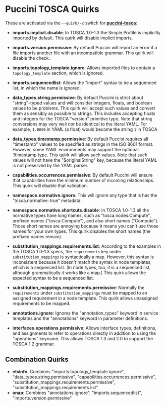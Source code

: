 Puccini TOSCA Quirks
====================

These are activated via the `--quirk/-x` switch for
[**puccini-tosca**](../../puccini-tosca/):

* **imports.implicit.disable**: In TOSCA 1.0-1.3 the Simple Profile is implicitly imported by
  default. This quirk will disable implicit imports.

* **imports.version.permissive**: By default Puccini will report an error if a file imports
  another file with an incompatible grammar. This quirk will disable the check.

* **imports.topology_template.ignore**: Allows imported files to contain a `topology_template`
  section, which is ignored.

* **imports.sequencedlist**: Allows the "import" syntax to be a sequenced list, in which the
  name is ignored.

* **data_types.string.permissive**: By default Puccini is strict about "string"-typed values
  and will consider integers, floats, and boolean values to be problems. This quirk will accept
  such values and convert them as sensibly as possible to strings. This includes accepting floats
  and integers for the TOSCA "version" primitive type. Note that string conversions may very well
  *not* be identical to the literal YAML. For example, `1.0000` in YAML (a float) would become
  the string `1` in TOSCA.

* **data_types.timestamp.permissive**: By default Puccini requires all "timestamp" values to be
  specified as strings in the ISO 8601 format. However, some YAML environments may support the
  optional !!timestamp type. This quirk will allow such values. Note that such values will not have
  the "$originalString" key, because the literal YAML is not preserved by the YAML parser.

* **capabilities.occurrences.permissive**: By default Puccini will ensure that capabilities have
  the minimum number of incoming relationships. This quirk will disable that validation.

* **namespace.normative.ignore**: This will ignore any type that is has the
  "tosca.normative: true" metadata.

* **namespace.normative.shortcuts.disable**: In TOSCA 1.0-1.3 all the normative types have long
  names, such as "tosca.nodes.Compute", prefixed names ("tosca:Compute"), and also short names
  ("Compute"). Those short names are annoying because it means you can't use those names for your
  own types. This quirk disables the short names (the prefixed names remain).

* **substitution_mappings.requirements.list**: According to the examples in the TOSCA 1.0-1.3 specs,
  the `requirements` key under `substitution_mappings` is syntactically a map. However, this syntax
  is inconsistent because it doesn't match the syntax in node templates, which is a sequenced list.
  (In node types, too, it is a sequenced list, although grammatically it works like a map.) This
  quirk allows the expected syntax to be a sequenced list.

* **substitution_mappings.requirements.permissive**: Normally the `requirements` under
  `substitution_mappings` must be mapped to an assigned requirement in a node template. This quirk
  allows unassigned requirements to be mapped.

* **annotations.ignore**: Ignores the "annotation_types" keyword in service templates and the
  "annotations" keyword in parameter definitions.

* **interfaces.operations.permissive**: Allows interface types, definitions, and assignments to
  refer to operations directly in addition to using the "operations" keyname. This allows TOSCA 1.3
  and 2.0 to support the TOSCA 1.2 grammar.

Combination Quirks
------------------

* **etsinfv**: Combines "imports.topology_template.ignore", "data_types.string.permissive",
  "capabilities.occurrences.permissive", "substitution_mappings.requirements.permissive",
  "substitution_mappings.requirements.list"
* **onap**: Combines "annotations.ignore", "imports.sequencedlist", "imports.version.permissive"
